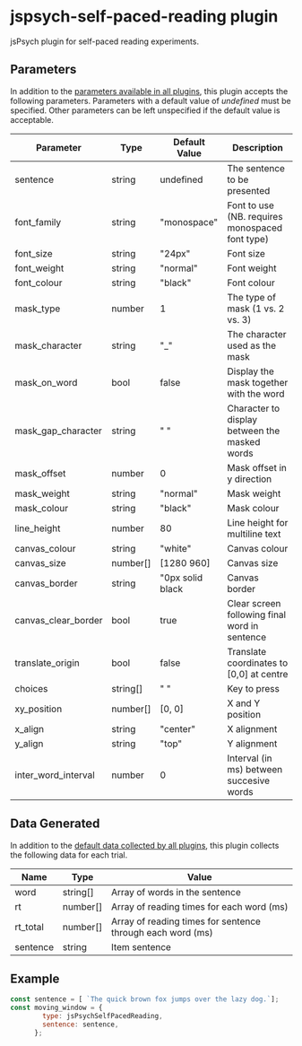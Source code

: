 # jspsych-self-paced-reading plugin

jsPsych plugin for self-paced reading experiments.

## Parameters

In addition to the [parameters available in all plugins](https://www.jspsych.org/overview/plugins#parameters-available-in-all-plugins), this plugin accepts the following parameters. Parameters with a default value of _undefined_ must be specified. Other parameters can be left unspecified if the default value is acceptable.

| Parameter           | Type     | Default Value    | Description                                     |
| ------------------- | -------- | ---------------- | ----------------------------------------------- |
| sentence            | string   | undefined        | The sentence to be presented                    |
| font_family         | string   | "monospace"      | Font to use (NB. requires monospaced font type) |
| font_size           | string   | "24px"           | Font size                                       |
| font_weight         | string   | "normal"         | Font weight                                     |
| font_colour         | string   | "black"          | Font colour                                     |
| mask_type           | number   | 1                | The type of mask (1 vs. 2 vs. 3)                |
| mask_character      | string   | "\_"             | The character used as the mask                  |
| mask_on_word        | bool     | false            | Display the mask together with the word         |
| mask_gap_character  | string   | " "              | Character to display between the masked words   |
| mask_offset         | number   | 0                | Mask offset in y direction                      |
| mask_weight         | string   | "normal"         | Mask weight                                     |
| mask_colour         | string   | "black"          | Mask colour                                     |
| line_height         | number   | 80               | Line height for multiline text                  |
| canvas_colour       | string   | "white"          | Canvas colour                                   |
| canvas_size         | number[] | [1280 960]       | Canvas size                                     |
| canvas_border       | string   | "0px solid black | Canvas border                                   |
| canvas_clear_border | bool     | true             | Clear screen following final word in sentence   |
| translate_origin    | bool     | false            | Translate coordinates to [0,0] at centre        |
| choices             | string[] | " "              | Key to press                                    |
| xy_position         | number[] | [0, 0]           | X and Y position                                |
| x_align             | string   | "center"         | X alignment                                     |
| y_align             | string   | "top"            | Y alignment                                     |
| inter_word_interval | number   | 0                | Interval (in ms) between succesive words        |

## Data Generated

In addition to the [default data collected by all plugins](https://www.jspsych.org/overview/plugins#data-collected-by-all-plugins), this plugin collects the following data for each trial.

| Name     | Type     | Value                                                      |
| -------- | -------- | ---------------------------------------------------------- |
| word     | string[] | Array of words in the sentence                             |
| rt       | number[] | Array of reading times for each word (ms)                  |
| rt_total | number[] | Array of reading times for sentence through each word (ms) |
| sentence | string   | Item sentence                                              |

## Example

```javascript
const sentence = [ `The quick brown fox jumps over the lazy dog.`];
const moving_window = {
        type: jsPsychSelfPacedReading,
        sentence: sentence,
      };
```
